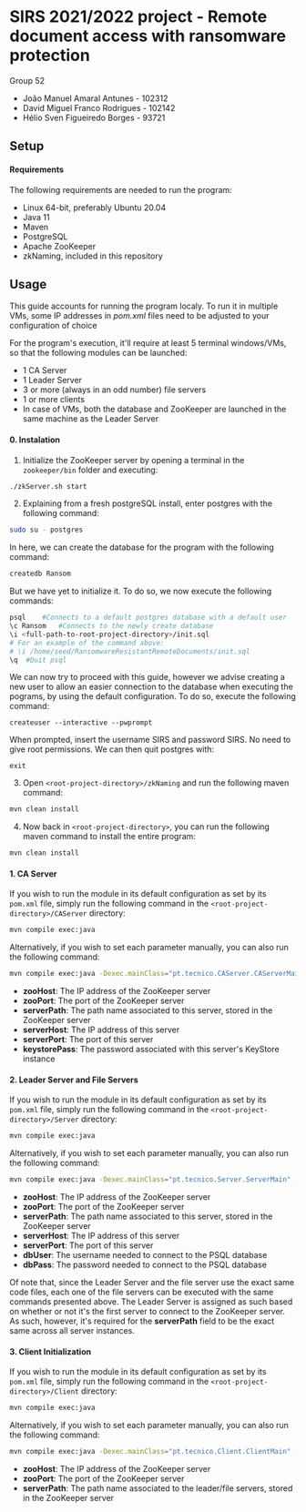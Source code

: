 # SIRS 2021/2022 project - Remote document access with ransomware protection
Group 52
- João Manuel Amaral Antunes - 102312
- David Miguel Franco Rodrigues - 102142
- Hélio Sven Figueiredo Borges - 93721

## Setup

#### Requirements

The following requirements are needed to run the program:
- Linux 64-bit, preferably Ubuntu 20.04
- Java 11
- Maven
- PostgreSQL 
- Apache ZooKeeper
- zkNaming, included in this repository


## Usage

This guide accounts for running the program localy. To run it in multiple VMs, some IP addresses in _pom.xml_ files need to be adjusted to your configuration of choice

For the program's execution, it'll require at least 5 terminal windows/VMs, so that the following modules can be launched:
- 1 CA Server
- 1 Leader Server
- 3 or more (always in an odd number) file servers
- 1 or more clients
- In case of VMs, both the database and ZooKeeper are launched in the same machine as the Leader Server

#### 0. Instalation

1. Initialize the ZooKeeper server by opening a terminal in the `zookeeper/bin` folder and executing:
```bash
./zkServer.sh start
```

2. Explaining from a fresh postgreSQL install, enter postgres with the following command:
```bash
sudo su - postgres
```
In here, we can create the database for the program with the following command:
```bash
createdb Ransom
```
But we have yet to initialize it. To do so, we now execute the following commands:
```bash
psql    #Connects to a default postgres database with a default user
\c Ransom   #Connects to the newly create database
\i <full-path-to-root-project-directory>/init.sql
# For an example of the command above: 
# \i /home/seed/RansomwareResistantRemoteDocuments/init.sql
\q  #Quit psql
```
We can now try to proceed with this guide, however we advise creating a new user to allow an easier connection to the database when executing the pograms, by using the default configuration. To do so, execute the following command:
```
createuser --interactive --pwprompt
```
When prompted, insert the username SIRS and password SIRS. No need to give root permissions. We can then quit postgres with:
```
exit
```

3. Open `<root-project-directory>/zkNaming` and run the following maven command:
```bash
mvn clean install
```

4. Now back in `<root-project-directory>`, you can run the following maven command to install the entire program:
```bash
mvn clean install
```

#### 1. CA Server

If you wish to run the module in its default configuration as set by its `pom.xml` file, simply run the following command in the `<root-project-directory>/CAServer` directory:
```bash
mvn compile exec:java
``` 

Alternatively, if you wish to set each parameter manually, you can also run the following command:

```bash
mvn compile exec:java -Dexec.mainClass="pt.tecnico.CAServer.CAServerMain" -Dexec.args="<zooHost> <zooPort> <serverPath> <serverHost> <serverPort> <keystorePass>"
```

- __zooHost__: The IP address of the ZooKeeper server
- __zooPort__: The port of the ZooKeeper server
- __serverPath__: The path name associated to this server, stored in the ZooKeeper server
- __serverHost__: The IP address of this server
- __serverPort__: The port of this server
- __keystorePass__: The password associated with this server's KeyStore instance


#### 2. Leader Server and File Servers

If you wish to run the module in its default configuration as set by its `pom.xml` file, simply run the following command in the `<root-project-directory>/Server` directory:
```bash
mvn compile exec:java
``` 

Alternatively, if you wish to set each parameter manually, you can also run the following command:

```bash
mvn compile exec:java -Dexec.mainClass="pt.tecnico.Server.ServerMain" -Dexec.args="<zooHost> <zooPort> <serverPath> <serverHost> <serverPort> <dbUser> <dbPass>"
```

- __zooHost__: The IP address of the ZooKeeper server
- __zooPort__: The port of the ZooKeeper server
- __serverPath__: The path name associated to this server, stored in the ZooKeeper server
- __serverHost__: The IP address of this server
- __serverPort__: The port of this server
- __dbUser__: The username needed to connect to the PSQL database
- __dbPass__: The password needed to connect to the PSQL database

Of note that, since the Leader Server and the file server use the exact same code files, each one of the file servers can be executed with the same commands presented above. The Leader Server is assigned as such based on whether or not it's the first server to connect to the ZooKeeper server. As such, however, it's required for the __serverPath__ field to be the exact same across all server instances.

#### 3. Client Initialization

If you wish to run the module in its default configuration as set by its `pom.xml` file, simply run the following command in the `<root-project-directory>/Client` directory:
```bash
mvn compile exec:java
``` 

Alternatively, if you wish to set each parameter manually, you can also run the following command:

```bash
mvn compile exec:java -Dexec.mainClass="pt.tecnico.Client.ClientMain" -Dexec.args="<zooHost> <zooPort> <serverPath>"
```

- __zooHost__: The IP address of the ZooKeeper server
- __zooPort__: The port of the ZooKeeper server
- __serverPath__: The path name associated to the leader/file servers, stored in the ZooKeeper server

